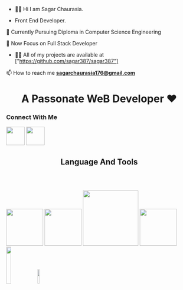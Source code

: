  - 👨‍💻 Hi I am Sagar Chaurasia. 


- Front End Developer.

🔭 Currently Pursuing Diploma in Computer Science Engineering 

🤝 Now Focus on Full Stack Developer

- 👨‍💻 All of my projects are available at ["https://github.com/sagar387/sagar387"] 
<!-- Reach me On   -->

📫 How to reach me **sagarchaurasia176@gmail.com**

<h1 align="center">A Passonate WeB Developer ❤️</h3>

<h3>Connect With Me  </h3>

<div class="social-link">
  <a href=""target="_blank">
 </a>
 <img src="https://brandlogos.net/wp-content/uploads/2016/06/linkedin-logo-512x512.png"width="50px">
 <a href="#"target="_blank">
 </a>
 <a href="#"target="_blank">
 </a>
 <img src="https://help.twitter.com/content/dam/help-twitter/brand/logo.png"width="50px">                                                                               
</div>
<!-- web link   -->
<h2 align="center">Language And Tools</h2>
<br><br>
<!-- tool images  -->
 <p justify-content="space-between">
<img src="https://www.drupal.org/files/images/drupalhtml5logo_0.png"width="100px">
<img src="https://freeiconshop.com/wp-content/uploads/edd/css-flat.png"width="100px">
<img src="http://code-institute-org.github.io/Full-Stack-Web-Developer-Stream-0/assets/javascript.png"width="150px">
<img src="https://icons-for-free.com/iconfiles/png/512/design+development+facebook+framework+mobile+react+icon-1320165723839064798.png"width="100px">
<img src="https://encrypted-tbn0.gstatic.com/images?q=tbn:ANd9GcRfeEZJV6yz8WS2-NXjDY-fSZG3SguX4oK1NgfvF7JyIz0acaVR_DUcjcXQBNlIFWGOgBg&usqp=CAU"width="16%">
<img src="https://i.pinimg.com/originals/6e/46/e7/6e46e7dbe2bb73dacc055e5dbd85c3ad.png"width="10%">
</p>
